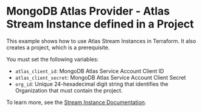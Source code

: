 # MongoDB Atlas Provider - Atlas Stream Instance defined in a Project

This example shows how to use Atlas Stream Instances in Terraform. It also creates a project, which is a prerequisite.

You must set the following variables:

- `atlas_client_id`: MongoDB Atlas Service Account Client ID
- `atlas_client_secret`: MongoDB Atlas Service Account Client Secret
- `org_id`: Unique 24-hexadecimal digit string that identifies the Organization that must contain the project.

To learn more, see the [Stream Instance Documentation](https://www.mongodb.com/docs/atlas/atlas-sp/manage-processing-instance/#configure-a-stream-processing-instance).